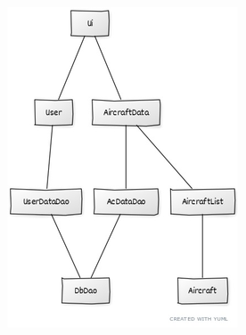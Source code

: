 ![luokkakaavio](https://github.com/SPitkanen/ot-harjoitustyo/blob/master/dokumentaatio/kuvat/Luokkakaavio.jpg)
